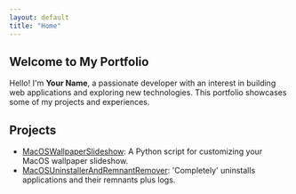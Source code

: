 ```yaml
---
layout: default
title: "Home"
---
```


## Welcome to My Portfolio

Hello! I'm **Your Name**, a passionate developer with an interest in building web applications and exploring new technologies. This portfolio showcases some of my projects and experiences.

## Projects

- [MacOSWallpaperSlideshow](https://github.com/LowerJacksonMound/MacOSWallpaperSlideshow): A Python script for customizing your MacOS wallpaper slideshow.
- [MacOSUninstallerAndRemnantRemover](https://github.com/LowerJacksonMound/MacOSUninstallerAndRemnantRemover): 'Completely' uninstalls applications and their remnants plus logs.
